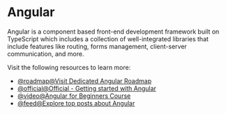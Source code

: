 # Angular

Angular is a component based front-end development framework built on TypeScript which includes a collection of well-integrated libraries that include features like routing, forms management, client-server communication, and more.

Visit the following resources to learn more:

- [@roadmap@Visit Dedicated Angular Roadmap](/angular)
- [@official@Official - Getting started with Angular](https://angular.io/start)
- [@video@Angular for Beginners Course](https://www.youtube.com/watch?v=3qBXWUpoPHo)
- [@feed@Explore top posts about Angular](https://app.daily.dev/tags/angular?ref=roadmapsh)
